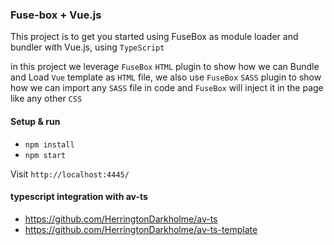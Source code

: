 ### Fuse-box + Vue.js

This project is to get you started using FuseBox as module loader and bundler with Vue.js, using `TypeScript`

in this project we leverage `FuseBox` `HTML` plugin to show how we can Bundle and Load `Vue` template as `HTML` file, we also use `FuseBox` `SASS` plugin to show how we can import any `SASS` file in code and `FuseBox` will inject it in the page like any other `CSS`

#### Setup & run
* `npm install`
* `npm start`

Visit `http://localhost:4445/`


#### typescript integration with av-ts
* https://github.com/HerringtonDarkholme/av-ts
* https://github.com/HerringtonDarkholme/av-ts-template




